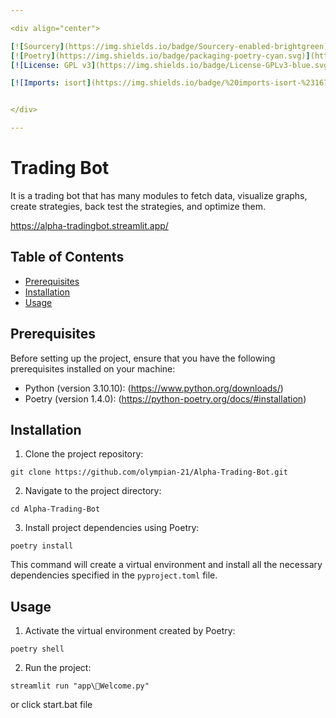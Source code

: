 ```yaml
---

<div align="center">

[![Sourcery](https://img.shields.io/badge/Sourcery-enabled-brightgreen)](https://sourcery.ai)
[![Poetry](https://img.shields.io/badge/packaging-poetry-cyan.svg)](https://python-poetry.org/)
[![License: GPL v3](https://img.shields.io/badge/License-GPLv3-blue.svg)](https://www.gnu.org/licenses/gpl-3.0)

[![Imports: isort](https://img.shields.io/badge/%20imports-isort-%231674b1?style=flat&labelColor=ef8336)](https://pycqa.github.io/isort/)


</div>

---
```


# Trading Bot

It is a trading bot that has many modules to fetch data, visualize graphs, create strategies, back test the strategies, and optimize them.

https://alpha-tradingbot.streamlit.app/

## Table of Contents

- [Prerequisites](#prerequisites)
- [Installation](#installation)
- [Usage](#usage)

## Prerequisites

Before setting up the project, ensure that you have the following prerequisites installed on your machine:

- Python (version 3.10.10):
  (https://www.python.org/downloads/)
- Poetry (version 1.4.0):
  (https://python-poetry.org/docs/#installation)

## Installation

1. Clone the project repository:

```
git clone https://github.com/olympian-21/Alpha-Trading-Bot.git
```

2. Navigate to the project directory:

```
cd Alpha-Trading-Bot
```

3. Install project dependencies using Poetry:

```
poetry install
```

This command will create a virtual environment and install all the necessary dependencies specified in the `pyproject.toml` file.

## Usage

1. Activate the virtual environment created by Poetry:

```
poetry shell
```

2. Run the project:

```
streamlit run "app\🤖Welcome.py"
```

or click start.bat file
